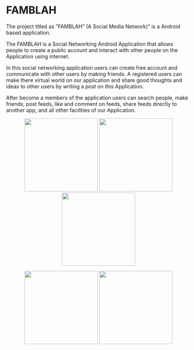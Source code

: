 # FAMBLAH

The project titled as ”FAMBLAH” (A Social Media Network)” is a Android based application.

The FAMBLAH is a Social Networking Android Application that allows people to create a public account and interact with other people on the Application using internet.

In this social networking application users can create free account and communicate with other users by making friends. A registered users can make there virtual world on our application and share good thoughts and ideas to other users by writing a post on this Application.

After become a members of the application users can search people, make friends, post feeds, like and comment on feeds, share feeds directly to another app, and all other facilities of our Application.

<p align="center">
    <img src="https://i.imgur.com/6S1TfHE.jpg" width="200" >
    <img src="https://i.imgur.com/r3G5pcd.jpg" width="200" >
    <img src="https://i.imgur.com/UpV5tS3.jpg" width="200" >
</p>

<p align="center">
    <img src="https://i.imgur.com/eqImYBL.jpg" width="200" >
    <img src="https://i.imgur.com/iO7VS16.jpg" width="200" >
</p>
